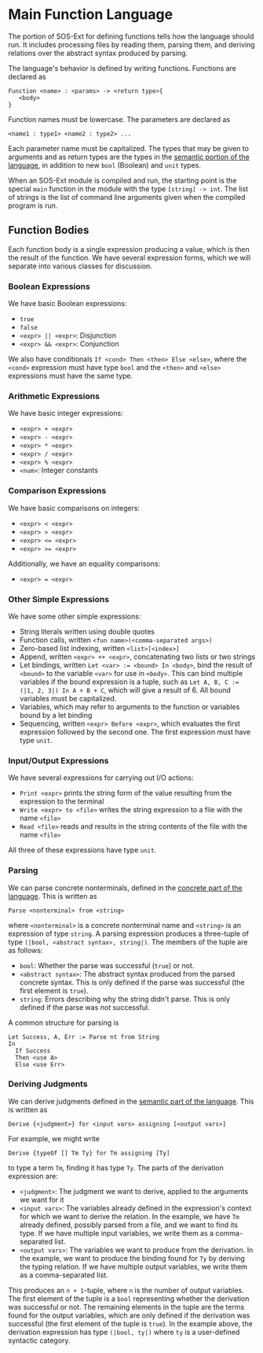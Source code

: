 # Main Function Language
The portion of SOS-Ext for defining functions tells how the language
should run.  It includes processing files by reading them, parsing
them, and deriving relations over the abstract syntax produced by
parsing.

The language's behavior is defined by writing functions.  Functions
are declared as
```
Function <name> : <params> -> <return type>{
   <body>
}
```
Function names must be lowercase.  The parameters are declared as
```
<name1 : type1> <name2 : type2> ...
```
Each parameter name must be capitalized.  The types that may be given
to arguments and as return types are the types in the [semantic
portion of the language](../semantic/syntax.md), in addition to new
`bool` (Boolean) and `unit` types.

When an SOS-Ext module is compiled and run, the starting point is the
special `main` function in the module with the type `[string] -> int`.
The list of strings is the list of command line arguments given when
the compiled program is run.


## Function Bodies
Each function body is a single expression producing a value, which is
then the result of the function.  We have several expression forms,
which we will separate into various classes for discussion.

### Boolean Expressions
We have basic Boolean expressions:
* `true`
* `false`
* `<expr> || <expr>`:  Disjunction
* `<expr> && <expr>`:  Conjunction

We also have conditionals `If <cond> Then <then> Else <else>`, where
the `<cond>` expression must have type `bool` and the `<then>` and
`<else>` expressions must have the same type.

### Arithmetic Expressions
We have basic integer expressions:
* `<expr> + <expr>`
* `<expr> - <expr>`
* `<expr> * <expr>`
* `<expr> / <expr>`
* `<expr> % <expr>`
* `<num>`:  Integer constants

### Comparison Expressions
We have basic comparisons on integers:
* `<expr> < <expr>`
* `<expr> > <expr>`
* `<expr> <= <expr>`
* `<expr> >= <expr>`

Additionally, we have an equality comparisons:
* `<expr> = <expr>`

### Other Simple Expressions
We have some other simple expressions:
* String literals written using double quotes
* Function calls, written `<fun name>(<comma-separated args>)`
* Zero-based list indexing, written `<list>[<index>]`
* Append, written `<expr> ++ <expr>`, concatenating two lists or two
  strings
* Let bindings, written `Let <var> := <bound> In <body>`, bind the
  result of `<bound>` to the variable `<var>` for use in `<body>`.
  This can bind multiple variables if the bound expression is a tuple,
  such as `Let A, B, C := (|1, 2, 3|) In A + B + C`, which will give a
  result of 6.  All bound variables must be capitalized.
* Variables, which may refer to arguments to the function or variables
  bound by a let binding
* Sequencing, written `<expr> Before <expr>`, which evaluates the
  first expression followed by the second one.  The first expression
  must have type `unit`.

### Input/Output Expressions
We have several expressions for carrying out I/O actions:
* `Print <expr>` prints the string form of the value resulting from
  the expression to the terminal
* `Write <expr> to <file>` writes the string expression to a file with
  the name `<file>`
* `Read <file>` reads and results in the string contents of the file
  with the name `<file>`

All three of these expressions have type `unit`.

### Parsing
We can parse concrete nonterminals, defined in the [concrete part of
the language](../concrete/README.md).  This is written as
```
Parse <nonterminal> from <string>
```
where `<nonterminal>` is a concrete nonterminal name and `<string>` is
an expression of type `string`.  A parsing expression produces a
three-tuple of type `(|bool, <abstract syntax>, string|)`.  The
members of the tuple are as follows:
* `bool`:  Whether the parse was successful (`true`) or not.
* `<abstract syntax>`:  The abstract syntax produced from the parsed
  concrete syntax.  This is only defined if the parse was successful
  (the first element is `true`).
* `string`:  Errors describing why the string didn't parse.  This is
  only defined if the parse was *not* successful.

A common structure for parsing is
```
Let Success, A, Err := Parse nt from String
In
  If Success
  Then <use A>
  Else <use Err>
```

### Deriving Judgments
We can derive judgments defined in the [semantic part of the
language](../semantic/README.md).  This is written as
```
Derive {<judgment>} for <input vars> assigning [<output vars>]
```
For example, we might write
```
Derive {typeOf [] Tm Ty} for Tm assigning [Ty]
```
to type a term `Tm`, finding it has type `Ty`.  The parts of the
derivation expression are:
* `<judgment>`:  The judgment we want to derive, applied to the
  arguments we want for it
* `<input vars>`:  The variables already defined in the expression's
  context for which we want to derive the relation.  In the example,
  we have `Tm` already defined, possibly parsed from a file, and we
  want to find its type.  If we have multiple input variables, we
  write them as a comma-separated list.
* `<output vars>`:  The variables we want to produce from the
  derivation.  In the example, we want to produce the binding found
  for `Ty` by deriving the typing relation.  If we have multiple
  output variables, we write them as a comma-separated list.

This produces an `n + 1`-tuple, where `n` is the number of output
variables.  The first element of the tuple is a `bool` representing
whether the derivation was successful or not.  The remaining elements
in the tuple are the terms found for the output variables, which are
only defined if the derivation was successful (the first element of
the tuple is `true`).  In the example above, the derivation expression
has type `(|bool, ty|)` where `ty` is a user-defined syntactic
category.
